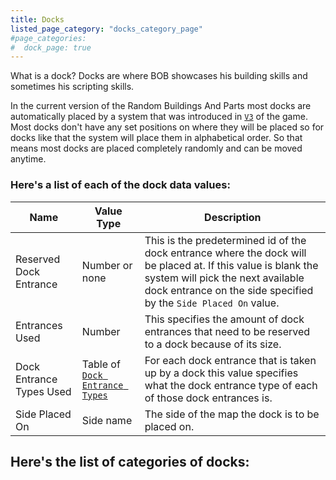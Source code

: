 ```yaml
---
title: Docks
listed_page_category: "docks_category_page"
#page_categories:
#  dock_page: true
---
```


What is a dock? Docks are where BOB showcases his building skills and sometimes his scripting skills.

In the current version of the Random Buildings And Parts most docks are automatically placed by a system that was introduced in [`V3`](/RBAP-Wiki/Posts/Update-Log/3-0-0) of the game. Most docks don't have any set positions on where they will be placed so for docks like that the system will place them in alphabetical order. So that means most docks are placed completely randomly and can be moved anytime.

### Here's a list of each of the dock data values:

| Name                   | Value Type                                          | Description |
|-|-|-|
| Reserved Dock Entrance | Number or none                                      | This is the predetermined id of the dock entrance where the dock will be placed at. If this value is blank the system will pick the next available dock entrance on the side specified by the `Side Placed On` value. |
| Entrances Used         | Number                                              | This specifies the amount of dock entrances that need to be reserved to a dock because of its size. |
| Dock Entrance Types Used        | Table of [`Dock Entrance Types`](/RBAP-Wiki/Wiki/Dock-Entrance-Types) | For each dock entrance that is taken up by a dock this value specifies what the dock entrance type of each of those dock entrances is. |
| Side Placed On         | Side name                                           | The side of the map the dock is to be placed on. |

## Here's the list of categories of docks:
